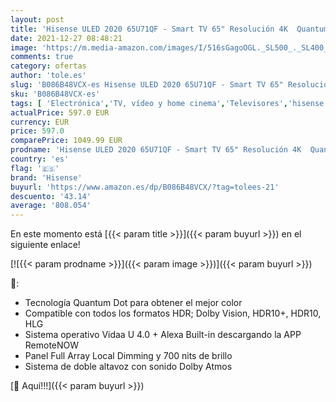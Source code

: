 ```yaml
---
layout: post
title: 'Hisense ULED 2020 65U71QF - Smart TV 65" Resolución 4K  Quantum Dot  FALD  Dolby Vision  Dolby Atmos  Vidaa U 4.0 con IA  Alexa built-in'
date: 2021-12-27 08:48:21
image: 'https://m.media-amazon.com/images/I/516sGagoOGL._SL500_._SL400_.jpg'
comments: true
category: ofertas
author: 'tole.es'
slug: 'B086B48VCX-es Hisense ULED 2020 65U71QF - Smart TV 65" Resolución 4K...'
sku: 'B086B48VCX-es'
tags: [ 'Electrónica','TV, vídeo y home cinema','Televisores','hisense','smart','tv', ]
actualPrice: 597.0 EUR
currency: EUR
price: 597.0
comparePrice: 1049.99 EUR
prodname: 'Hisense ULED 2020 65U71QF - Smart TV 65" Resolución 4K  Quantum Dot  FALD  Dolby Vision  Dolby Atmos  Vidaa U 4.0 con IA  Alexa built-in'
country: 'es'
flag: '🇪🇸'
brand: 'Hisense'
buyurl: 'https://www.amazon.es/dp/B086B48VCX/?tag=tolees-21'
descuento: '43.14'
average: '808.054'
---
```


En este momento está [{{< param title >}}]({{< param buyurl >}}) en el siguiente enlace!

[![{{< param prodname >}}]({{< param image >}})]({{< param buyurl >}})

🔎:

- Tecnología Quantum Dot para obtener el mejor color
- Compatible con todos los formatos HDR; Dolby Vision, HDR10+, HDR10, HLG
- Sistema operativo Vidaa U 4.0 + Alexa Built-in descargando la APP RemoteNOW
- Panel Full Array Local Dimming y 700 nits de brillo
- Sistema de doble altavoz con sonido Dolby Atmos

[🛒 Aquí!!!]({{< param buyurl >}})
